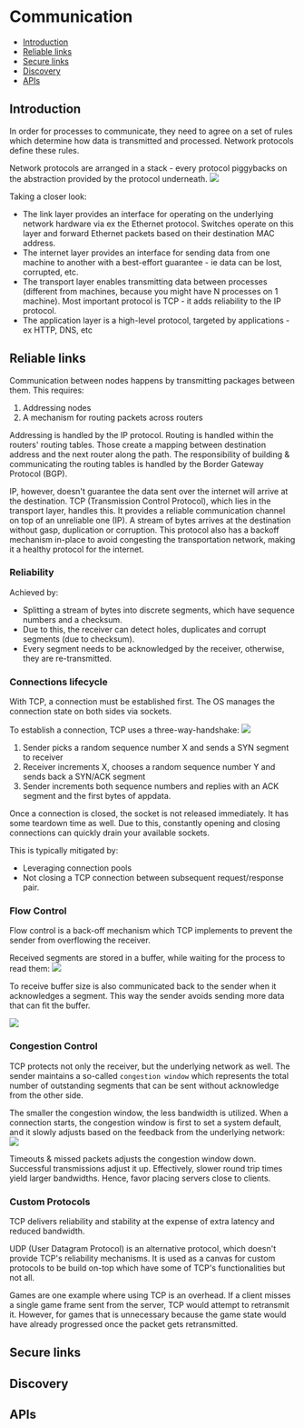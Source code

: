 # Communication
* [Introduction](#introduction)
* [Reliable links](#reliable-links)
* [Secure links](#secure-links)
* [Discovery](#discovery)
* [APIs](#apis)

## Introduction
In order for processes to communicate, they need to agree on a set of rules which determine how data is transmitted and processed. Network protocols define these rules.

Network protocols are arranged in a stack - every protocol piggybacks on the abstraction provided by the protocol underneath.
<img src="images/network-protocols.png">

Taking a closer look:
* The link layer provides an interface for operating on the underlying network hardware via ex the Ethernet protocol. Switches operate on this layer and forward Ethernet packets based on their destination MAC address.
* The internet layer provides an interface for sending data from one machine to another with a best-effort guarantee - ie data can be lost, corrupted, etc.
* The transport layer enables transmitting data between processes (different from machines, because you might have N processes on 1 machine). Most important protocol is TCP - it adds reliability to the IP protocol.
* The application layer is a high-level protocol, targeted by applications - ex HTTP, DNS, etc

## Reliable links
Communication between nodes happens by transmitting packages between them. This requires:
1. Addressing nodes
2. A mechanism for routing packets across routers

Addressing is handled by the IP protocol. Routing is handled within the routers' routing tables. Those create a mapping between destination address and the next router along the path. The responsibility of building & communicating the routing tables is handled by the Border Gateway Protocol (BGP).

IP, however, doesn't guarantee the data sent over the internet will arrive at the destination. TCP (Transmission Control Protocol), which lies in the transport layer, handles this. It provides a reliable communication channel on top of an unreliable one (IP). A stream of bytes arrives at the destination without gasp, duplication or corruption. This protocol also has a backoff mechanism in-place to avoid congesting the transportation network, making it a healthy protocol for the internet.

### Reliability
Achieved by:
* Splitting a stream of bytes into discrete segments, which have sequence numbers and a checksum.
* Due to this, the receiver can detect holes, duplicates and corrupt segments (due to checksum).
* Every segment needs to be acknowledged by the receiver, otherwise, they are re-transmitted.

### Connections lifecycle
With TCP, a connection must be established first. The OS manages the connection state on both sides via sockets. 

To establish a connection, TCP uses a three-way-handshake:
<img src="images/tcp-handshake.png">
1. Sender picks a random sequence number X and sends a SYN segment to receiver
2. Receiver increments X, chooses a random sequence number Y and sends back a SYN/ACK segment
3. Sender increments both sequence numbers and replies with an ACK segment and the first bytes of appdata.

Once a connection is closed, the socket is not released immediately. It has some teardown time as well. Due to this, constantly opening and closing connections can quickly drain your available sockets.

This is typically mitigated by:
* Leveraging connection pools
* Not closing a TCP connection between subsequent request/response pair.

### Flow Control
Flow control is a back-off mechanism which TCP implements to prevent the sender from overflowing the receiver.

Received segments are stored in a buffer, while waiting for the process to read them:
<img src="images/tcp-receive-buffer.png">

To receive buffer size is also communicated back to the sender when it acknowledges a segment. This way the sender avoids sending more data that can fit the buffer.

<img src="images/ack-receive-buffer-size.png">

### Congestion Control
TCP protects not only the receiver, but the underlying network as well. The sender maintains a so-called `congestion window` which represents the total number of outstanding segments that can be sent without acknowledge from the other side.

The smaller the congestion window, the less bandwidth is utilized. When a connection starts, the congestion window is first to set a system default, and it slowly adjusts based on the feedback from the underlying network:
<img src="images/congestion-window.png">

Timeouts & missed packets adjusts the congestion window down. Successful transmissions adjust it up. Effectively, slower round trip times yield larger bandwidths. Hence, favor placing servers close to clients.

### Custom Protocols
TCP delivers reliability and stability at the expense of extra latency and reduced bandwidth.

UDP (User Datagram Protocol) is an alternative protocol, which doesn't provide TCP's reliability mechanisms. It is used as a canvas for custom protocols to be build on-top which have some of TCP's functionalities but not all.

Games are one example where using TCP is an overhead. If a client misses a single game frame sent from the server, TCP would attempt to retransmit it. However, for games that is unnecessary because the game state would have already progressed once the packet gets retransmitted.

## Secure links

## Discovery

## APIs
